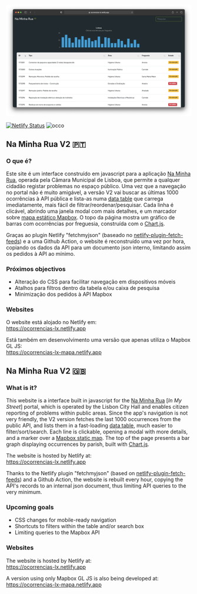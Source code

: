 ![](screenshot.png)

[![Netlify Status](https://api.netlify.com/api/v1/badges/ff1e69c1-aed1-455c-8400-a49839964fb2/deploy-status)](https://app.netlify.com/sites/ocorrencias-lx/deploys) ![occo](https://github.com/bubastis/ocorrencias-lx/workflows/occo/badge.svg?event=schedule)

## Na Minha Rua V2 🇵🇹

### O que é?

Este site é um interface construído em javascript para a aplicação [Na Minha Rua](https://naminharualx.cm-lisboa.pt/), operada pela Câmara Municipal de Lisboa, que permite a qualquer cidadão registar problemas no espaço público. Uma vez que a navegação no portal não é muito amigável, a versão V2 vai buscar as últimas 1000 ocorrências à API pública e lista-as numa [data table](https://github.com/DataTables/DataTables) que carrega imediatamente, mais fácil de filtrar/reordenar/pesquisar. Cada linha é clicável, abrindo uma janela modal com mais detalhes, e um marcador sobre [mapa estático Mapbox](https://www.mapbox.com/static-maps). O topo da página mostra um gráfico de barras com  ocorrências por freguesia, construída com o [Chart.js](https://github.com/chartjs).

Graças ao plugin Netlify "fetchmyjson" (baseado no [netlify-plugin-fetch-feeds](https://github.com/philhawksworth/netlify-plugin-fetch-feeds)) e a uma Github Action, o website é reconstruído uma vez por hora, copiando os dados da API para um documento json interno, limitando assim os pedidos à API ao mínimo.

### Próximos objectivos
- Alteração do CSS para facilitar navegação em dispositivos móveis
- Atalhos para filtros dentro da tabela e/ou caixa de pesquisa
- Minimização dos pedidos à API Mapbox 

### Websites
O website está alojado no Netlify em:   
https://ocorrencias-lx.netlify.app

Está também em desenvolvimento uma versão que apenas utiliza o Mapbox GL JS:   
https://ocorrencias-lx-mapa.netlify.app


## Na Minha Rua V2 🇬🇧

### What is it?

This website is a interface built in javascript for the [Na Minha Rua](https://naminharualx.cm-lisboa.pt/) [_In My Street_] portal, which is operated by the Lisbon City Hall and enables citizen reporting of problems within public areas. Since the app's navigation is not very friendly, the V2 version fetches the last 1000 occurrences from the public API, and lists them in a fast-loading [data table](https://github.com/DataTables/DataTables), much easier to filter/sort/search. Each line is clickable, opening a modal with more details, and a marker over a [Mapbox static map](https://www.mapbox.com/static-maps). The top of the page presents a bar graph displaying occurrences by parish, built with [Chart.js](https://github.com/chartjs).

The website is hosted by Netlify at:   
https://ocorrencias-lx.netlify.app

Thanks to the Netlify plugin "fetchmyjson" (based on [netlify-plugin-fetch-feeds](https://github.com/philhawksworth/netlify-plugin-fetch-feeds)) and a Github Action, the website is rebuilt every hour, copying the API's records to an internal json document, thus limiting API queries to the very minimum.

### Upcoming goals
 - CSS changes for mobile-ready navigation
 - Shortcuts to filters within the table and/or search box
 - Limiting queries to the Mapbox API
 
### Websites

The website is hosted by Netlify at:   
https://ocorrencias-lx.netlify.app

A version using only Mapbox GL JS is also being developed at:    
https://ocorrencias-lx-mapa.netlify.app
